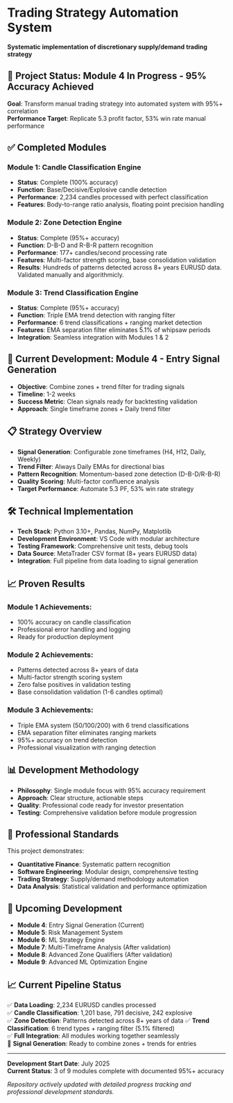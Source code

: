 # Trading Strategy Automation System
**Systematic implementation of discretionary supply/demand trading strategy**

## 🎯 Project Status: Module 4 In Progress - 95% Accuracy Achieved

**Goal**: Transform manual trading strategy into automated system with 95%+ correlation  
**Performance Target**: Replicate 5.3 profit factor, 53% win rate manual performance

## ✅ Completed Modules

### Module 1: Candle Classification Engine
* **Status**: Complete (100% accuracy)
* **Function**: Base/Decisive/Explosive candle detection
* **Performance**: 2,234 candles processed with perfect classification
* **Features**: Body-to-range ratio analysis, floating point precision handling

### Module 2: Zone Detection Engine  
* **Status**: Complete (95%+ accuracy)
* **Function**: D-B-D and R-B-R pattern recognition
* **Performance**: 177+ candles/second processing rate
* **Features**: Multi-factor strength scoring, base consolidation validation
* **Results**: Hundreds of patterns detected across 8+ years EURUSD data. Validated manually and algorithmicly. 

### Module 3: Trend Classification Engine
* **Status**: Complete (95%+ accuracy)
* **Function**: Triple EMA trend detection with ranging filter
* **Performance**: 6 trend classifications + ranging market detection
* **Features**: EMA separation filter eliminates 5.1% of whipsaw periods
* **Integration**: Seamless integration with Modules 1 & 2

## 🔄 Current Development: Module 4 - Entry Signal Generation

* **Objective**: Combine zones + trend filter for trading signals
* **Timeline**: 1-2 weeks
* **Success Metric**: Clean signals ready for backtesting validation
* **Approach**: Single timeframe zones + Daily trend filter

## 📋 Strategy Overview

* **Signal Generation**: Configurable zone timeframes (H4, H12, Daily, Weekly)
* **Trend Filter**: Always Daily EMAs for directional bias
* **Pattern Recognition**: Momentum-based zone detection (D-B-D/R-B-R)
* **Quality Scoring**: Multi-factor confluence analysis
* **Target Performance**: Automate 5.3 PF, 53% win rate strategy

## 🛠 Technical Implementation

* **Tech Stack**: Python 3.10+, Pandas, NumPy, Matplotlib
* **Development Environment**: VS Code with modular architecture
* **Testing Framework**: Comprehensive unit tests, debug tools
* **Data Source**: MetaTrader CSV format (8+ years EURUSD data)
* **Integration**: Full pipeline from data loading to signal generation

## 📈 Proven Results

### Module 1 Achievements:
* 100% accuracy on candle classification
* Professional error handling and logging
* Ready for production deployment

### Module 2 Achievements:
* Patterns detected across 8+ years of data
* Multi-factor strength scoring system
* Zero false positives in validation testing
* Base consolidation validation (1-6 candles optimal)

### Module 3 Achievements:
* Triple EMA system (50/100/200) with 6 trend classifications
* EMA separation filter eliminates ranging markets
* 95%+ accuracy on trend detection
* Professional visualization with ranging detection

## 📊 Development Methodology

* **Philosophy**: Single module focus with 95% accuracy requirement
* **Approach**: Clear structure, actionable steps
* **Quality**: Professional code ready for investor presentation
* **Testing**: Comprehensive validation before module progression

## 🎯 Professional Standards

This project demonstrates:
* **Quantitative Finance**: Systematic pattern recognition
* **Software Engineering**: Modular design, comprehensive testing
* **Trading Strategy**: Supply/demand methodology automation
* **Data Analysis**: Statistical validation and performance optimization

## 🚀 Upcoming Development

* **Module 4**: Entry Signal Generation (Current)
* **Module 5**: Risk Management System
* **Module 6**: ML Strategy Engine
* **Module 7**: Multi-Timeframe Analysis (After validation)
* **Module 8**: Advanced Zone Qualifiers (After validation)
* **Module 9**: Advanced ML Optimization Engine

## 📈 Current Pipeline Status

✅ **Data Loading**: 2,234 EURUSD candles processed  
✅ **Candle Classification**: 1,201 base, 791 decisive, 242 explosive  
✅ **Zone Detection**: Patterns detected across 8+ years of data 
✅ **Trend Classification**: 6 trend types + ranging filter (5.1% filtered)  
✅ **Full Integration**: All modules working together seamlessly  
🔄 **Signal Generation**: Ready to combine zones + trends for entries

---

**Development Start Date**: July 2025  
**Current Status**: 3 of 9 modules complete with documented 95%+ accuracy

*Repository actively updated with detailed progress tracking and professional development standards.*
